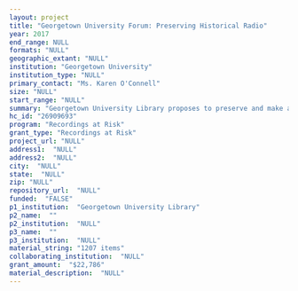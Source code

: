 ```yaml
--- 
layout: project 
title: "Georgetown University Forum: Preserving Historical Radio"
year: 2017
end_range: NULL
formats: "NULL"
geographic_extant: "NULL"
institution: "Georgetown University"
institution_type: "NULL"
primary_contact: "Ms. Karen O'Connell"
size: "NULL"
start_range: "NULL"
summary: "Georgetown University Library proposes to preserve and make available over 600 hours (1,207 open-reel tapes) of public affairs radio programming from 1946-1972. These historic recordings are from the long-running Georgetown University Forum radio program. Program topics such as “European Refugees and Peace,” “Pre-Paid Health Care,” and “The Bill of Rights and Congressional Investigations” are as timely today as they were when originally broadcast. The content of these programs is currently inaccessible due to obsolescence of its analog format and potential for damage, making these unique and powerful recordings at risk of being lost forever. When reformatted and made available, students and scholars will be able to consider today’s issues in a broader historical context, and learn more about student engagement and attitudes over the decades. The entire collection has been arranged and described by archival staff; metadata has been created and will be enhanced for greater discoverability."
hc_id: "26909693"
program: "Recordings at Risk"
grant_type: "Recordings at Risk"
project_url: "NULL"
address1:  "NULL"
address2:  "NULL"
city:  "NULL"
state:  "NULL"
zip: "NULL"
repository_url:  "NULL"
funded:  "FALSE"
p1_institution:  "Georgetown University Library"
p2_name:  ""
p2_institution:  "NULL"
p3_name:  ""
p3_institution:  "NULL"
material_string: "1207 items"
collaborating_institution:  "NULL"
grant_amount:  "$22,786"
material_description:  "NULL"
---
```

